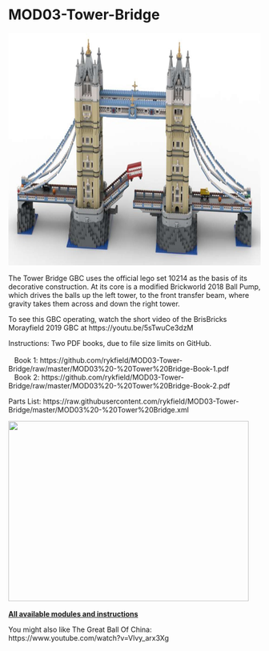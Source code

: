 <a name="README"></a>
# MOD03-Tower-Bridge

<img width="878" height="465" src="https://github.com/rykfield/MOD03-Tower-Bridge/raw/master/MOD03%20-%20Tower%20Bridge%20(Banner).jpg">
<BR>

The Tower Bridge GBC uses the official lego set 10214 as the basis of its decorative construction.  At its core is a modified Brickworld 2018 Ball Pump, which drives the balls up the left tower, to the front transfer beam, where gravity takes them across and down the right tower.

<P>To see this GBC operating, watch the short video of the BrisBricks Morayfield 2019 GBC at https://youtu.be/5sTwuCe3dzM

<P>Instructions: Two PDF books, due to file size limits on GitHub.
<BR>
<BR>&nbsp;&nbsp;&nbsp;Book 1: https://github.com/rykfield/MOD03-Tower-Bridge/raw/master/MOD03%20-%20Tower%20Bridge-Book-1.pdf
<BR>&nbsp;&nbsp;&nbsp;Book 2: https://github.com/rykfield/MOD03-Tower-Bridge/raw/master/MOD03%20-%20Tower%20Bridge-Book-2.pdf

<P>Parts List: https://raw.githubusercontent.com/rykfield/MOD03-Tower-Bridge/master/MOD03%20-%20Tower%20Bridge.xml

<P>

<img width="480" height="360" src="https://github.com/rykfield/MOD03-Tower-Bridge/raw/master/Tower%20Bridge%20-%20Build%20Animation.gif">

<P><a href="https://github.com/rykfield/REF00-Module-Overview"><B>All available modules and instructions</b></a>

<P>You might also like The Great Ball Of China: https://www.youtube.com/watch?v=Vlvy_arx3Xg